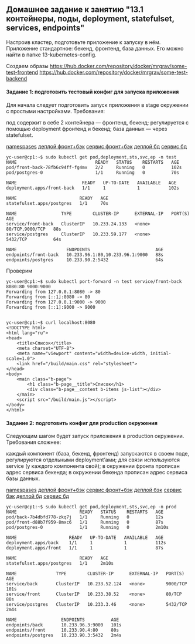 ## Домашнее задание к занятию "13.1 контейнеры, поды, deployment, statefulset, services, endpoints"

Настроив кластер, подготовьте приложение к запуску в нём. Приложение стандартное: бекенд, фронтенд, база данных. Его можно найти в папке 13-kubernetes-config.

Создаем образы
https://hub.docker.com/repository/docker/mrgrav/some-test-frontend
https://hub.docker.com/repository/docker/mrgrav/some-test-backend

#### Задание 1: подготовить тестовый конфиг для запуска приложения
Для начала следует подготовить запуск приложения в stage окружении с простыми настройками. Требования:

под содержит в себе 2 контейнера — фронтенд, бекенд;
регулируется с помощью deployment фронтенд и бекенд;
база данных — через statefulset.

[namespases](./test-env/00-test-namespace.yaml)
[деплой фронт+бэк](./test-env/20-front-back-deployment.yaml)
[сервис фронт+бэк](./test-env/20-front-back-service.yaml)
[деплой бд](./test-env/10-db-statefulset.yaml)
[сервис бд](./test-env/20-front-back-service.yaml)

    yc-user@cp1:~$ sudo kubectl get pod,deployment,sts,svc,ep -n test
    NAME                              READY   STATUS    RESTARTS   AGE
    pod/front-back-78fb6c94ff-fg4mx   2/2     Running   0          102s
    pod/postgres-0                    1/1     Running   0          70s

    NAME                         READY   UP-TO-DATE   AVAILABLE   AGE
    deployment.apps/front-back   1/1     1            1           102s

    NAME                        READY   AGE
    statefulset.apps/postgres   1/1     70s

    NAME                 TYPE        CLUSTER-IP      EXTERNAL-IP   PORT(S)           AGE
    service/front-back   ClusterIP   10.233.24.133   <none>        80/TCP,9000/TCP   88s
    service/postgres     ClusterIP   10.233.59.177   <none>        5432/TCP          64s

    NAME                   ENDPOINTS                         AGE
    endpoints/front-back   10.233.96.1:80,10.233.96.1:9000   88s
    endpoints/postgres     10.233.90.2:5432                  64s

Проверим

    yc-user@cp1:~$ sudo kubectl port-forward -n test service/front-back 8080:80 9000:9000
    Forwarding from 127.0.0.1:8080 -> 80
    Forwarding from [::1]:8080 -> 80
    Forwarding from 127.0.0.1:9000 -> 9000
    Forwarding from [::1]:9000 -> 9000


    yc-user@cp1:~$ curl localhost:8080
    <!DOCTYPE html>
    <html lang="ru">
    <head>
        <title>Список</title>
        <meta charset="UTF-8">
        <meta name="viewport" content="width=device-width, initial-scale=1.0">
        <link href="/build/main.css" rel="stylesheet">
    </head>
    <body>
        <main class="b-page">
            <h1 class="b-page__title">Список</h1>
            <div class="b-page__content b-items js-list"></div>
        </main>
        <script src="/build/main.js"></script>
    </body>
    </html>


#### Задание 2: подготовить конфиг для production окружения
Следующим шагом будет запуск приложения в production окружении. Требования сложнее:

каждый компонент (база, бекенд, фронтенд) запускаются в своем поде, регулируются отдельными deployment’ами;
для связи используются service (у каждого компонента свой);
в окружении фронта прописан адрес сервиса бекенда;
в окружении бекенда прописан адрес сервиса базы данных.

[namespases](./prod-env/00-prod-namespace.yaml)
[деплой фронт+бэк](./prod-env/30-front-deployment.yaml)
[сервис фронт+бэк](./prod-env/30-front-service.yaml)
[деплой бэк](./prod-env/20-back-deployment.yaml)
[сервис бэк](./prod-env/20-back-service.yaml)
[деплой бд](./prod-env/10-db-statefulset.yaml)
[сервис бд](./prod-env/10-db-service.yaml)



    yc-user@cp1:~$ sudo kubectl get pod,deployment,sts,svc,ep -n prod
    NAME                        READY   STATUS    RESTARTS   AGE
    pod/back-7b4dbfd778-zkq7j   1/1     Running   0          12s
    pod/front-d88b7f959-8mxc6   1/1     Running   0          87s
    pod/postgres-0              1/1     Running   0          2m10s

    NAME                    READY   UP-TO-DATE   AVAILABLE   AGE
    deployment.apps/back    1/1     1            1           112s
    deployment.apps/front   1/1     1            1           87s

    NAME                        READY   AGE
    statefulset.apps/postgres   1/1     2m10s

    NAME               TYPE        CLUSTER-IP      EXTERNAL-IP   PORT(S)    AGE
    service/back       ClusterIP   10.233.52.124   <none>        9000/TCP   101s
    service/front      ClusterIP   10.233.38.52    <none>        80/TCP     80s
    service/postgres   ClusterIP   10.233.3.46     <none>        5432/TCP   2m4s

    NAME                 ENDPOINTS          AGE
    endpoints/back       10.233.96.3:9000   101s
    endpoints/front      10.233.90.4:80     80s
    endpoints/postgres   10.233.90.3:5432   2m4s
